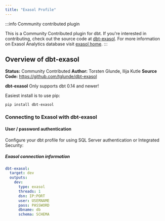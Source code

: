 ```yaml
---
title: "Exasol Profile"
---
```



:::info Community contributed plugin

This is a Community Contributed plugin for dbt. If you're interested in contributing, check out the source code at [dbt-exasol](https://github.com/tglunde/dbt-exasol).
For more information on Exasol Analytics database visit [exasol home](https://www.exasol.com).
:::

## Overview of dbt-exasol
**Status:** Community Contributed
**Author:** Torsten Glunde, Ilija Kutle
**Source Code:** https://github.com/tglunde/dbt-exasol

**dbt-exasol**
Only supports dbt 0.14 and newer!

Easiest install is to use pip:

    pip install dbt-exasol

### Connecting to Exasol with **dbt-exasol**

#### User / password authentication

Configure your dbt profile for using SQL Server authentication or Integrated Security:

##### Exasol connection information
<File name='profiles.yml'>

```yaml
dbt-exasol:
  target: dev
  outputs:
    dev:
      type: exasol
      threads: 1
      dsn: IP:PORT
      user: USERNAME
      pass: PASSWORD
      dbname: db
      schema: SCHEMA
```

</File>
